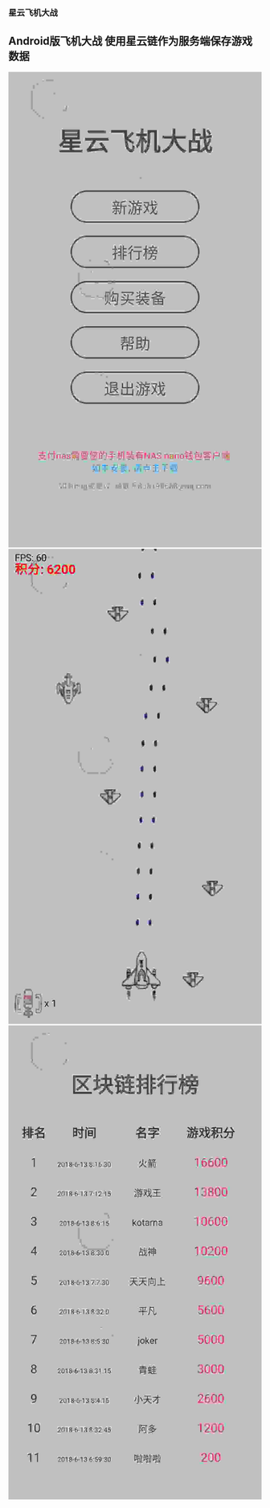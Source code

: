 ### 星云飞机大战
## Android版飞机大战 使用星云链作为服务端保存游戏数据

![image](https://github.com/Zhaoss/NasAircraftWar/blob/master/img1.png)
![image](https://github.com/Zhaoss/NasAircraftWar/blob/master/img2.png)
![image](https://github.com/Zhaoss/NasAircraftWar/blob/master/img3.png)
